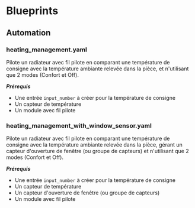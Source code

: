 # Blueprints

## Automation

### heating_management.yaml

Pilote un radiateur avec fil pilote en comparant une température de consigne avec la température ambiante relevée dans la pièce,
et n'utilisant que 2 modes (Confort et Off).

**_Prérequis_**

* Une entrée `input_number` à créer pour la température de consigne
* Un capteur de température
* Un module avec fil pilote

### heating_management_with_window_sensor.yaml

Pilote un radiateur avec fil pilote en comparant une température de consigne avec la température ambiante relevée dans la pièce,
gérant un capteur d'ouverture de fenêtre (ou groupe de capteurs) et n'utilisant que 2 modes (Confort et Off).

**_Prérequis_**

* Une entrée `input_number` à créer pour la température de consigne
* Un capteur de température
* Un capteur d'ouverture de fenêtre (ou groupe de capteurs)
* Un module avec fil pilote
